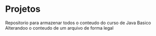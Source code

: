 # Projetos
Repositorio para armazenar todos o conteudo do curso de Java Basico
Alterandoo o conteudo de um arquivo de forma legal